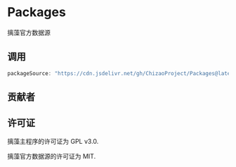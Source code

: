 # Packages

摛藻官方数据源

## 调用

```javascript
packageSource: "https://cdn.jsdelivr.net/gh/ChizaoProject/Packages@latest/package_source.json", // string
```

## 贡献者



## 许可证

摛藻主程序的许可证为 GPL v3.0.

摛藻官方数据源的许可证为 MIT.